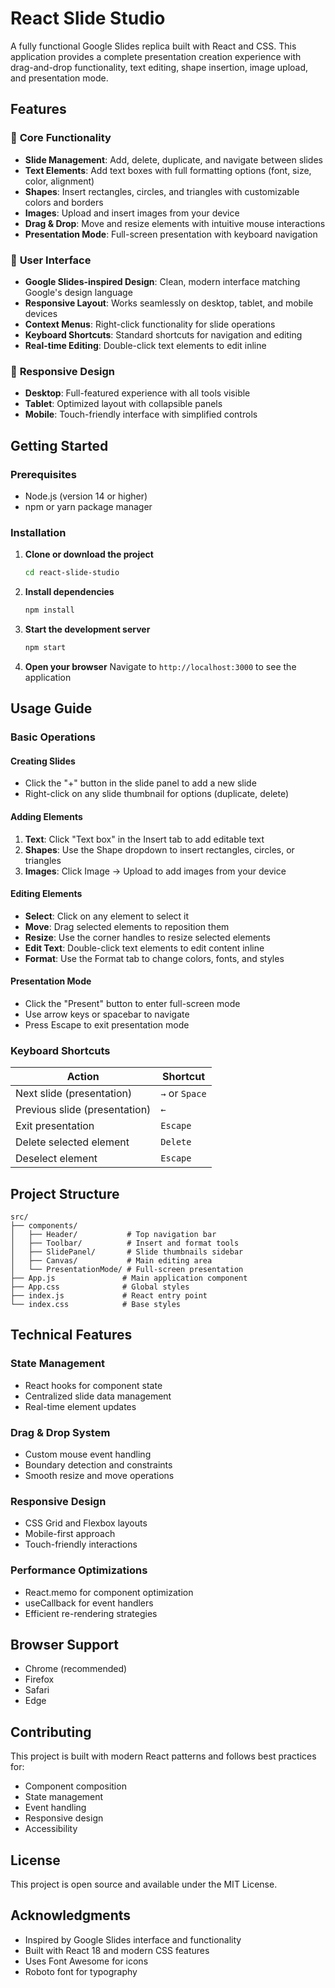 # React Slide Studio

A fully functional Google Slides replica built with React and CSS. This application provides a complete presentation creation experience with drag-and-drop functionality, text editing, shape insertion, image upload, and presentation mode.

## Features

### 🎨 **Core Functionality**
- **Slide Management**: Add, delete, duplicate, and navigate between slides
- **Text Elements**: Add text boxes with full formatting options (font, size, color, alignment)
- **Shapes**: Insert rectangles, circles, and triangles with customizable colors and borders
- **Images**: Upload and insert images from your device
- **Drag & Drop**: Move and resize elements with intuitive mouse interactions
- **Presentation Mode**: Full-screen presentation with keyboard navigation

### 🎯 **User Interface**
- **Google Slides-inspired Design**: Clean, modern interface matching Google's design language
- **Responsive Layout**: Works seamlessly on desktop, tablet, and mobile devices
- **Context Menus**: Right-click functionality for slide operations
- **Keyboard Shortcuts**: Standard shortcuts for navigation and editing
- **Real-time Editing**: Double-click text elements to edit inline

### 📱 **Responsive Design**
- **Desktop**: Full-featured experience with all tools visible
- **Tablet**: Optimized layout with collapsible panels
- **Mobile**: Touch-friendly interface with simplified controls

## Getting Started

### Prerequisites
- Node.js (version 14 or higher)
- npm or yarn package manager

### Installation

1. **Clone or download the project**
   ```bash
   cd react-slide-studio
   ```

2. **Install dependencies**
   ```bash
   npm install
   ```

3. **Start the development server**
   ```bash
   npm start
   ```

4. **Open your browser**
   Navigate to `http://localhost:3000` to see the application

## Usage Guide

### Basic Operations

#### **Creating Slides**
- Click the "+" button in the slide panel to add a new slide
- Right-click on any slide thumbnail for options (duplicate, delete)

#### **Adding Elements**
1. **Text**: Click "Text box" in the Insert tab to add editable text
2. **Shapes**: Use the Shape dropdown to insert rectangles, circles, or triangles
3. **Images**: Click Image → Upload to add images from your device

#### **Editing Elements**
- **Select**: Click on any element to select it
- **Move**: Drag selected elements to reposition them
- **Resize**: Use the corner handles to resize selected elements
- **Edit Text**: Double-click text elements to edit content inline
- **Format**: Use the Format tab to change colors, fonts, and styles

#### **Presentation Mode**
- Click the "Present" button to enter full-screen mode
- Use arrow keys or spacebar to navigate
- Press Escape to exit presentation mode

### Keyboard Shortcuts

| Action | Shortcut |
|--------|----------|
| Next slide (presentation) | `→` or `Space` |
| Previous slide (presentation) | `←` |
| Exit presentation | `Escape` |
| Delete selected element | `Delete` |
| Deselect element | `Escape` |

## Project Structure

```
src/
├── components/
│   ├── Header/           # Top navigation bar
│   ├── Toolbar/          # Insert and format tools
│   ├── SlidePanel/       # Slide thumbnails sidebar
│   ├── Canvas/           # Main editing area
│   └── PresentationMode/ # Full-screen presentation
├── App.js               # Main application component
├── App.css              # Global styles
├── index.js             # React entry point
└── index.css            # Base styles
```

## Technical Features

### **State Management**
- React hooks for component state
- Centralized slide data management
- Real-time element updates

### **Drag & Drop System**
- Custom mouse event handling
- Boundary detection and constraints
- Smooth resize and move operations

### **Responsive Design**
- CSS Grid and Flexbox layouts
- Mobile-first approach
- Touch-friendly interactions

### **Performance Optimizations**
- React.memo for component optimization
- useCallback for event handlers
- Efficient re-rendering strategies

## Browser Support

- Chrome (recommended)
- Firefox
- Safari
- Edge

## Contributing

This project is built with modern React patterns and follows best practices for:
- Component composition
- State management
- Event handling
- Responsive design
- Accessibility

## License

This project is open source and available under the MIT License.

## Acknowledgments

- Inspired by Google Slides interface and functionality
- Built with React 18 and modern CSS features
- Uses Font Awesome for icons
- Roboto font for typography
